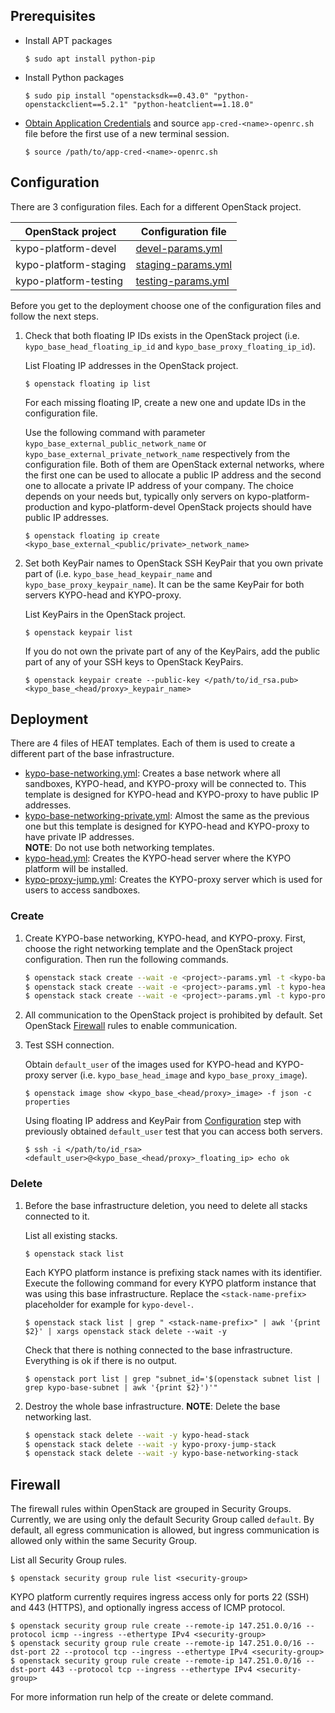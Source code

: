 ## Prerequisites

* Install APT packages

    ```shell
    $ sudo apt install python-pip
    ```
    
* Install Python packages

    ```shell
    $ sudo pip install "openstacksdk==0.43.0" "python-openstackclient==5.2.1" "python-heatclient==1.18.0"
    ```
    
* [Obtain Application Credentials](https://gitlab.ics.muni.cz/muni-kypo-crp/devops/kypo2-openstack-deploy/-/wikis/how-to/Obtain-Application-Credentials)
    and source `app-cred-<name>-openrc.sh` file before the first use of a new terminal session.

    ```shell
    $ source /path/to/app-cred-<name>-openrc.sh
    ```

## Configuration

There are 3 configuration files. Each for a different OpenStack project.

| OpenStack project     | Configuration file                       |
| -----------------     | ------------------                       |
| kypo-platform-devel   | [devel-params.yml](configuration-files/devel-params.yml)     |
| kypo-platform-staging | [staging-params.yml](configuration-files/staging-params.yml) |
| kypo-platform-testing | [testing-params.yml](configuration-files/testing-params.yml) |

Before you get to the deployment choose one of the configuration files and follow the next steps.

1. Check that both floating IP IDs exists in the OpenStack project (i.e. `kypo_base_head_floating_ip_id` and `kypo_base_proxy_floating_ip_id`).

    List Floating IP addresses in the OpenStack project.

    ```shell
    $ openstack floating ip list
    ```
    
    For each missing floating IP, create a new one and update IDs in the configuration file.
    
    Use the following command with parameter `kypo_base_external_public_network_name` or `kypo_base_external_private_network_name` respectively from the configuration file. Both of them are OpenStack external networks, where the first one can be used to allocate a public IP address and the second one to allocate a private IP address of your company. The choice depends on your needs but, typically only servers on kypo-platform-production and kypo-platform-devel OpenStack projects should have public IP addresses.
    
    ```shell
    $ openstack floating ip create <kypo_base_external_<public/private>_network_name>
    ```
    
2. Set both KeyPair names to OpenStack SSH KeyPair that you own private part of (i.e. `kypo_base_head_keypair_name` and `kypo_base_proxy_keypair_name`).
    It can be the same KeyPair for both servers KYPO-head and KYPO-proxy.

    List KeyPairs in the OpenStack project.

    ```shell
    $ openstack keypair list
    ```
    
    If you do not own the private part of any of the KeyPairs, add the public part of any of your SSH keys to OpenStack KeyPairs.
    
    ```shell
    $ openstack keypair create --public-key </path/to/id_rsa.pub> <kypo_base_<head/proxy>_keypair_name>
    ```

## Deployment

There are 4 files of HEAT templates. Each of them is used to create a different part of the base infrastructure. 

* [kypo-base-networking.yml](heat-templates/kypo-base-networking.yml): Creates a base network where all sandboxes, KYPO-head, and KYPO-proxy will be connected to.
    This template is designed for KYPO-head and KYPO-proxy to have public IP addresses.
* [kypo-base-networking-private.yml](heat-templates/kypo-base-networking-private.yml): Almost the same as the previous one but
    this template is designed for KYPO-head and KYPO-proxy to have private IP addresses.    
    **NOTE**: Do not use both networking templates.
* [kypo-head.yml](heat-templates/kypo-head.yml): Creates the KYPO-head server where the KYPO platform will be installed.
* [kypo-proxy-jump.yml](heat-templates/kypo-proxy-jump.yml): Creates the KYPO-proxy server which is used for users to access sandboxes.

### Create

1. Create KYPO-base networking, KYPO-head, and KYPO-proxy. First, choose the right networking template and the OpenStack project configuration. Then run the following commands.

    ```bash
    $ openstack stack create --wait -e <project>-params.yml -t <kypo-base-networking<-private>>.yml kypo-base-networking-stack
    $ openstack stack create --wait -e <project>-params.yml -t kypo-head.yml kypo-head-stack
    $ openstack stack create --wait -e <project>-params.yml -t kypo-proxy-jump.yml kypo-proxy-jump-stack 
    ```
    
2. All communication to the OpenStack project is prohibited by default.
    Set OpenStack [Firewall](#firewall) rules to enable communication.

3. Test SSH connection.

    Obtain `default_user` of the images used for KYPO-head and KYPO-proxy server
    (i.e. `kypo_base_head_image` and `kypo_base_proxy_image`).

    ```shell
    $ openstack image show <kypo_base_<head/proxy>_image> -f json -c properties
    ```
    
    Using floating IP address and KeyPair from [Configuration](#configuration)
    step with previously obtained `default_user` test that you can access both servers.
    
    ```shell
    $ ssh -i </path/to/id_rsa> <default_user>@<kypo_base_<head/proxy>_floating_ip> echo ok
    ```

### Delete

1. Before the base infrastructure deletion, you need to delete all stacks connected to it.

    List all existing stacks.

    ```shell
    $ openstack stack list
    ```

    Each KYPO platform instance is prefixing stack names with its identifier.
    Execute the following command for every KYPO platform instance that was using this base infrastructure.
    Replace the `<stack-name-prefix>` placeholder for example for `kypo-devel-`.
    
    ```shell
    $ openstack stack list | grep " <stack-name-prefix>" | awk '{print $2}' | xargs openstack stack delete --wait -y 
    ```
    
    Check that there is nothing connected to the base infrastructure. Everything is ok if there is no output.
    
    ```shell
    $ openstack port list | grep "subnet_id='$(openstack subnet list | grep kypo-base-subnet | awk '{print $2}')'"
    ```
    
2. Destroy the whole base infrastructure.
    **NOTE**: Delete the base networking last.
    
    ```bash
    $ openstack stack delete --wait -y kypo-head-stack
    $ openstack stack delete --wait -y kypo-proxy-jump-stack
    $ openstack stack delete --wait -y kypo-base-networking-stack
    ```

## Firewall

The firewall rules within OpenStack are grouped in Security Groups.
Currently, we are using only the default Security Group called `default`.
By default, all egress communication is allowed, but ingress communication is allowed only within the same Security Group.

List all Security Group rules.

```shell
$ openstack security group rule list <security-group>
```

KYPO platform currently requires ingress access only for ports 22 (SSH)
and 443 (HTTPS), and optionally ingress access of ICMP protocol.

```shell
$ openstack security group rule create --remote-ip 147.251.0.0/16 --protocol icmp --ingress --ethertype IPv4 <security-group>
$ openstack security group rule create --remote-ip 147.251.0.0/16 --dst-port 22 --protocol tcp --ingress --ethertype IPv4 <security-group>
$ openstack security group rule create --remote-ip 147.251.0.0/16 --dst-port 443 --protocol tcp --ingress --ethertype IPv4 <security-group>
```

For more information run help of the create or delete command.

